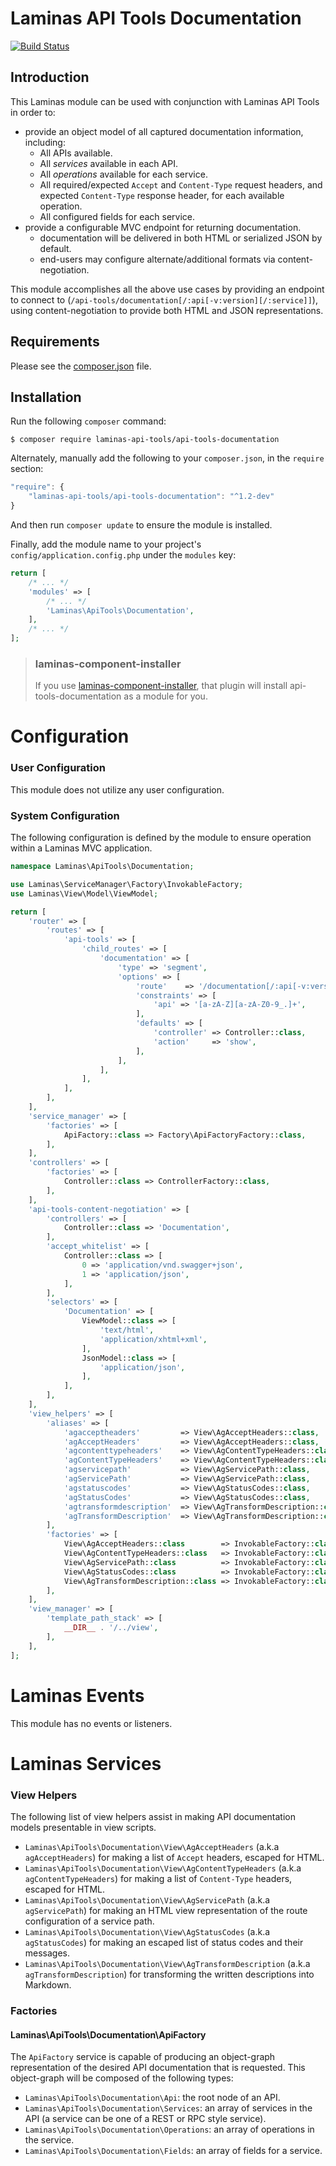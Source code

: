 Laminas API Tools Documentation
==========================

[![Build Status](https://travis-ci.org/laminas-api-tools/api-tools-documentation.png)](https://travis-ci.org/laminas-api-tools/api-tools-documentation)

Introduction
------------

This Laminas module can be used with conjunction with Laminas API Tools in order to:

- provide an object model of all captured documentation information, including:
  - All APIs available.
  - All _services_ available in each API.
  - All _operations_ available for each service.
  - All required/expected `Accept` and `Content-Type` request headers, and expected
    `Content-Type` response header, for each available operation.
  - All configured fields for each service.
- provide a configurable MVC endpoint for returning documentation.
  - documentation will be delivered in both HTML or serialized JSON by default.
  - end-users may configure alternate/additional formats via content-negotiation.

This module accomplishes all the above use cases by providing an endpoint to connect to
(`/api-tools/documentation[/:api[-v:version][/:service]]`), using content-negotiation to provide
both HTML and JSON representations.

Requirements
------------
  
Please see the [composer.json](composer.json) file.

Installation
------------

Run the following `composer` command:

```console
$ composer require laminas-api-tools/api-tools-documentation
```

Alternately, manually add the following to your `composer.json`, in the `require` section:

```javascript
"require": {
    "laminas-api-tools/api-tools-documentation": "^1.2-dev"
}
```

And then run `composer update` to ensure the module is installed.

Finally, add the module name to your project's `config/application.config.php` under the `modules`
key:

```php
return [
    /* ... */
    'modules' => [
        /* ... */
        'Laminas\ApiTools\Documentation',
    ],
    /* ... */
];
```

> ### laminas-component-installer
>
> If you use [laminas-component-installer](https://github.com/laminas/laminas-component-installer),
> that plugin will install api-tools-documentation as a module for you.

Configuration
=============

### User Configuration

This module does not utilize any user configuration.

### System Configuration

The following configuration is defined by the module to ensure operation within a Laminas
MVC application.

```php
namespace Laminas\ApiTools\Documentation;

use Laminas\ServiceManager\Factory\InvokableFactory;
use Laminas\View\Model\ViewModel;

return [
    'router' => [
        'routes' => [
            'api-tools' => [
                'child_routes' => [
                    'documentation' => [
                        'type' => 'segment',
                        'options' => [
                            'route'    => '/documentation[/:api[-v:version][/:service]]',
                            'constraints' => [
                                'api' => '[a-zA-Z][a-zA-Z0-9_.]+',
                            ],
                            'defaults' => [
                                'controller' => Controller::class,
                                'action'     => 'show',
                            ],
                        ],
                    ],
                ],
            ],
        ],
    ],
    'service_manager' => [
        'factories' => [
            ApiFactory::class => Factory\ApiFactoryFactory::class,
        ],
    ],
    'controllers' => [
        'factories' => [
            Controller::class => ControllerFactory::class,
        ],
    ],
    'api-tools-content-negotiation' => [
        'controllers' => [
            Controller::class => 'Documentation',
        ],
        'accept_whitelist' => [
            Controller::class => [
                0 => 'application/vnd.swagger+json',
                1 => 'application/json',
            ],
        ],
        'selectors' => [
            'Documentation' => [
                ViewModel::class => [
                    'text/html',
                    'application/xhtml+xml',
                ],
                JsonModel::class => [
                    'application/json',
                ],
            ],
        ],
    ],
    'view_helpers' => [
        'aliases' => [
            'agacceptheaders'         => View\AgAcceptHeaders::class,
            'agAcceptHeaders'         => View\AgAcceptHeaders::class,
            'agcontenttypeheaders'    => View\AgContentTypeHeaders::class,
            'agContentTypeHeaders'    => View\AgContentTypeHeaders::class,
            'agservicepath'           => View\AgServicePath::class,
            'agServicePath'           => View\AgServicePath::class,
            'agstatuscodes'           => View\AgStatusCodes::class,
            'agStatusCodes'           => View\AgStatusCodes::class,
            'agtransformdescription'  => View\AgTransformDescription::class,
            'agTransformDescription'  => View\AgTransformDescription::class,
        ],
        'factories' => [
            View\AgAcceptHeaders::class        => InvokableFactory::class,
            View\AgContentTypeHeaders::class   => InvokableFactory::class,
            View\AgServicePath::class          => InvokableFactory::class,
            View\AgStatusCodes::class          => InvokableFactory::class,
            View\AgTransformDescription::class => InvokableFactory::class,
        ],
    ],
    'view_manager' => [
        'template_path_stack' => [
            __DIR__ . '/../view',
        ],
    ],
];
```

Laminas Events
==========

This module has no events or listeners.

Laminas Services
============

### View Helpers

The following list of view helpers assist in making API documentation models presentable in view
scripts.

- `Laminas\ApiTools\Documentation\View\AgAcceptHeaders` (a.k.a `agAcceptHeaders`) for making a
  list of `Accept` headers, escaped for HTML.
- `Laminas\ApiTools\Documentation\View\AgContentTypeHeaders`  (a.k.a `agContentTypeHeaders`) for
  making a list of `Content-Type` headers, escaped for HTML.
- `Laminas\ApiTools\Documentation\View\AgServicePath` (a.k.a `agServicePath`) for making an HTML
  view representation of the route configuration of a service path.
- `Laminas\ApiTools\Documentation\View\AgStatusCodes` (a.k.a `agStatusCodes`) for making an
  escaped list of status codes and their messages.
- `Laminas\ApiTools\Documentation\View\AgTransformDescription` (a.k.a `agTransformDescription`) for transforming the written 
  descriptions into Markdown.

### Factories

#### Laminas\ApiTools\Documentation\ApiFactory

The `ApiFactory` service is capable of producing an object-graph representation of the desired
API documentation that is requested.  This object-graph will be composed of the following types:

- `Laminas\ApiTools\Documentation\Api`: the root node of an API.
- `Laminas\ApiTools\Documentation\Services`: an array of services in the API (a service can be one
  of a REST or RPC style service).
- `Laminas\ApiTools\Documentation\Operations`: an array of operations in the service.
- `Laminas\ApiTools\Documentation\Fields`: an array of fields for a service.
